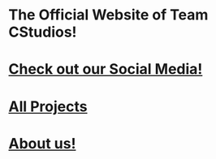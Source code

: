 # The Official Website of Team CStudios!

# [Check out our Social Media!](socialmedia)

# [All Projects](projects)

# [About us!](about)
